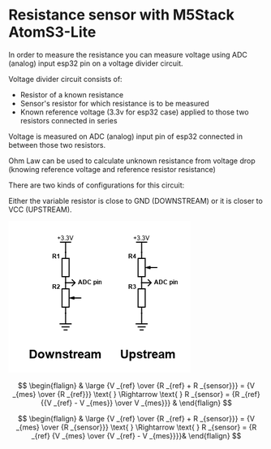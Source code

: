 # Resistance sensor with M5Stack AtomS3-Lite

In order to measure the resistance you can measure voltage using ADC (analog) input esp32 pin on a voltage divider circuit.

Voltage divider circuit consists of:

- Resistor of a known resistance
- Sensor's resistor for which resistance is to be measured
- Known reference voltage (3.3v for esp32 case) applied to those two resistors connected in series

Voltage is measured on ADC (analog) input pin of esp32 connected in between those two resistors.

Ohm Law can be used to calculate unknown resistance from voltage drop (knowing reference voltage and reference resistor resistance)

There are two kinds of configurations for this circuit: 

Either the variable resistor is close to GND (DOWNSTREAM) or it is closer to VCC (UPSTREAM).


![image](img/VoltageDivider.png)


$$
\begin{flalign}
& \large {V _{ref} \over {R _{ref} + R _{sensor}}} = {V _{mes} \over {R _{ref}}} \text{ } \Rightarrow \text{ }
 R _{sensor} = {R _{ref} {{V _{ref} - V _{mes}} \over V _{mes}}} &
\end{flalign}
$$


$$
\begin{flalign}
& \large {V _{ref} \over {R _{ref} + R _{sensor}}} = {V _{mes} \over {R _{sensor}}} \text{ } \Rightarrow \text{ }
 R _{sensor} = {R _{ref} {V _{mes} \over {V _{ref} - V _{mes}}}}&
\end{flalign}
$$



